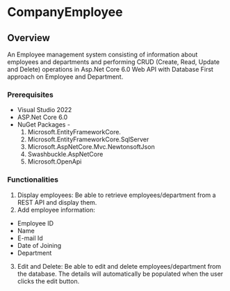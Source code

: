 # CompanyEmployee
## Overview
An Employee management system consisting of information about employees and departments and performing CRUD (Create, Read, Update and Delete) operations in Asp.Net Core 6.0 Web API with Database First approach on Employee and Department.
### Prerequisites
* Visual Studio 2022
* ASP.Net Core 6.0
* NuGet Packages -
  1. Microsoft.EntityFrameworkCore.
  2. Microsoft.EntityFrameworkCore.SqlServer
  3. Microsoft.AspNetCore.Mvc.NewtonsoftJson
  4. Swashbuckle.AspNetCore
  5. Microsoft.OpenApi
### Functionalities
1. Display employees:
Be able to retrieve employees/department from a REST API and display them.
2. Add employee information:
* Employee ID
* Name
* E-mail Id
* Date of Joining
* Department
3. Edit and Delete:
Be able to edit and delete employees/department from the database. The details will automatically be populated when the user clicks the edit button.
